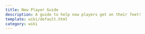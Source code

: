 ```yaml
---
title: New Player Guide
description: A guide to help new players get on their feet!
template: wiki/default.html
category: wiki
---
```

